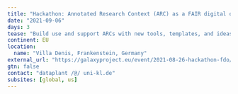 ```yaml
---
title: "Hackathon: Annotated Research Context (ARC) as a FAIR digital object"
date: "2021-09-06"
days: 3
tease: "Build use and support ARCs with new tools, templates, and ideas."
continent: EU
location:
  name: "Villa Denis, Frankenstein, Germany"
external_url: "https://galaxyproject.eu/event/2021-08-26-hackathon-fdo/"
gtn: false
contact: "dataplant /@/ uni-kl.de"
subsites: [global, us]
---
```

